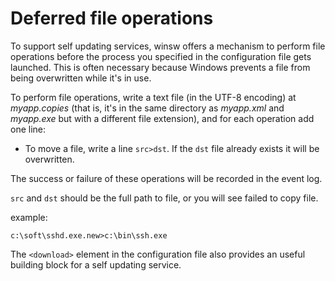 # Deferred file operations

To support self updating services, winsw offers a mechanism to perform file operations before the process you specified in the configuration file gets launched.
This is often necessary because Windows prevents a file from being overwritten while it's in use.

To perform file operations, write a text file (in the UTF-8 encoding) at *myapp.copies* 
  (that is, it's in the same directory as *myapp.xml* and *myapp.exe* but with a different file extension), 
  and for each operation add one line:

* To move a file, write a line `src>dst`. If the `dst` file already exists it will be overwritten.

The success or failure of these operations will be recorded in the event log.

`src` and `dst` should be the full path to file, or you will see failed to copy file.

example:

```
c:\soft\sshd.exe.new>c:\bin\ssh.exe
```

The `<download>` element in the configuration file also provides an useful building block for a self updating service.

